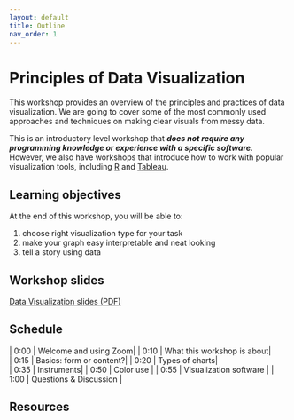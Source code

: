 ```yaml
---
layout: default
title: Outline
nav_order: 1
---
```


# Principles of Data Visualization

This workshop provides an overview of the principles and practices of data visualization. We are going to cover some of the most commonly used approaches and techniques on making clear visuals from messy data.<br>

This is an introductory level workshop that ***does not require any programming knowledge or experience with a specific software***. However, we also have workshops that introduce how to work with popular visualization tools, including [R](https://ubc-library-rc.github.io/data-analysis-r/visualization/introduction.html) and [Tableau](https://ubc-library-rc.github.io/intro-data-viz/).

 
## Learning objectives

At the end of this workshop, you will be able to:
1. choose right visualization type for your task
2. make your graph easy interpretable and neat looking
3. tell a story using data


## Workshop slides

[Data Visualization slides (PDF)](https://github.com/ubc-library-rc/basics_of_data_viz/files/6864815/Data.Viz.Content.pdf)


## Schedule

| 0:00 | Welcome and using Zoom|
| 0:10 | What this workshop is about|  
| 0:15 | Basics: form or content?|
| 0:20 | Types of charts|   
| 0:35 | Instruments|
| 0:50 | Color use |
| 0:55 | Visualization software |
| 1:00 | Questions & Discussion |

## Resources

